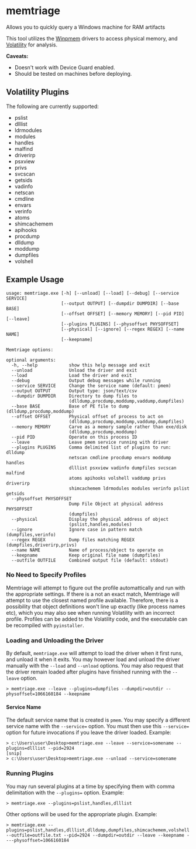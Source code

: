# memtriage
Allows you to quickly query a Windows machine for RAM artifacts

This tool utilizes the [Winpmem](https://github.com/google/rekall/tree/master/tools/pmem/resources/winpmem) drivers to access physical memory, and [Volatility](https://github.com/volatilityfoundation/volatility) for analysis.

**Caveats:**
* Doesn't work with Device Guard enabled.
* Should be tested on machines before deploying.

## Volatility Plugins

The following are currently supported:

* pslist
* dlllist
* ldrmodules
* modules
* handles
* malfind
* driverirp
* psxview
* privs
* svcscan
* getsids
* vadinfo
* netscan
* cmdline
* envars
* verinfo
* atoms
* shimcachemem
* apihooks
* procdump
* dlldump
* moddump
* dumpfiles
* volshell

## Example Usage

```
usage: memtriage.exe [-h] [--unload] [--load] [--debug] [--service SERVICE]
                     [--output OUTPUT] [--dumpdir DUMPDIR] [--base BASE]
                     [--offset OFFSET] [--memory MEMORY] [--pid PID] [--leave]
                     [--plugins PLUGINS] [--physoffset PHYSOFFSET]
                     [--physical] [--ignore] [--regex REGEX] [--name NAME]
                     [--keepname]

Memtriage options:

optional arguments:
  -h, --help            show this help message and exit
  --unload              Unload the driver and exit
  --load                Load the driver and exit
  --debug               Output debug messages while running
  --service SERVICE     Change the service name (default: pmem)
  --output OUTPUT       Output type: json/text/csv
  --dumpdir DUMPDIR     Directory to dump files to
                        (dlldump,procdump,moddump,vaddump,dumpfiles)
  --base BASE           Base of PE file to dump (dlldump,procdump,moddump)
  --offset OFFSET       Physical offset of process to act on
                        (dlldump,procdump,moddump,vaddump,dumpfiles)
  --memory MEMORY       Carve as a memory sample rather than exe/disk
                        (dlldump,procdump,moddump)
  --pid PID             Operate on this process ID
  --leave               Leave pmem service running with driver
  --plugins PLUGINS     Comma delimited list of plugins to run: dlldump
                        netscan cmdline procdump envars moddump handles
                        dlllist psxview vadinfo dumpfiles svcscan malfind
                        atoms apihooks volshell vaddump privs driverirp
                        shimcachemem ldrmodules modules verinfo pslist getsids
  --physoffset PHYSOFFSET
                        Dump File Object at physical address PHYSOFFSET
                        (dumpfiles)
  --physical            Display the physical address of object
                        (pslist,handles,modules)
  --ignore              Ignore case in pattern match (dumpfiles,verinfo)
  --regex REGEX         Dump files matching REGEX (dumpfiles,driverirp,privs)
  --name NAME           Name of process/object to operate on
  --keepname            Keep original file name (dumpfiles)
  --outfile OUTFILE     Combined output file (default: stdout)
```

### No Need to Specify Profiles

Memtriage will attempt to figure out the profile automattically and run with the appropriate settings.  If there is a not an exact match, Memtriage will attempt to use the closest named profile available.  Therefore, there is a possibility that object definitions won't line up exactly (like process names etc), which you may also see when running Volatility with an incorrect profile.  Profiles can be added to the Volatility code, and the executable can be recompiled with `pyinstaller`.
  
### Loading and Unloading the Driver
  
By default, `memtriage.exe` will attempt to load the driver when it first runs, and unload it when it exits.  You may however load and unload the driver manually with the `--load` and `--unload` options.  You may also request that the driver remain loaded after plugins have finished running with the `--leave` option.
  
```
> memtriage.exe --leave --plugins=dumpfiles --dumpdir=outdir --physoffset=1066160184 --keepname 
```

#### Service Name

The default service name that is created is `pmem`.  You may specify a different service name with the `--service=` option.  You must then use this `--service=` option for future invocations if you leave the driver loaded.  Example:

```
> c:\Users\user\Desktop>memtriage.exe --leave --service=somename --plugins=dlllist --pid=2924
[snip]
> c:\Users\user\Desktop>memtriage.exe --unload --service=somename 
```

### Running Plugins

You may run several plugins at a time by specifying them with comma delimitation with the `--plugins=` option.  Example:

```
> memtriage.exe --plugins=pslist,handles,dlllist 
```

Other options will be used for the appropriate plugin.  Example:

```
> memtriage.exe --plugins=pslist,handles,dlllist,dlldump,dumpfiles,shimcachemem,volshell --outfile=outfile.txt --pid=2924 --dumpdir=outdir --leave --keepname ----physoffset=1066160184
```
